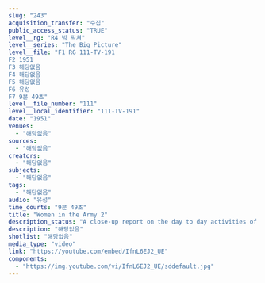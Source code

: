 ```yaml
---
slug: "243"
acquisition_transfer: "수집"
public_access_status: "TRUE"
level__rg: "R4 빅 픽쳐"
level__series: "The Big Picture"
level__file: "F1 RG 111-TV-191
F2 1951
F3 해당없음
F4 해당없음
F5 해당없음
F6 유성
F7 9분 49초"
level__file_number: "111"
level__local_identifier: "111-TV-191"
date: "1951"
venues: 
  - "해당없음"
sources: 
  - "해당없음"
creators: 
  - "해당없음"
subjects: 
  - "해당없음"
tags: 
  - "해당없음"
audio: "유성"
time_courts: "9분 49초"
title: "Women in the Army 2"
description_status: "A close-up report on the day to day activities of Army nurses, WACs and Medical Specialists at installations around the world."
description: "해당없음"
shotlist: "해당없음"
media_type: "video"
link: "https://youtube.com/embed/IfnL6EJ2_UE"
components: 
  - "https://img.youtube.com/vi/IfnL6EJ2_UE/sddefault.jpg"
---
```

